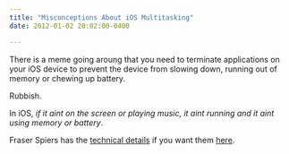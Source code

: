 ```yaml
---
title: "Misconceptions About iOS Multitasking"
date: 2012-01-02 20:02:00-0400

---
```


There is a meme going aroung that you need to terminate applications on your iOS device to prevent the device from slowing down, running out of memory or chewing up battery.

Rubbish.

In iOS, *if it aint on the screen or playing music, it aint running and it aint using memory or battery*.

Fraser Spiers has the [technical details](http://speirs.org/blog/2012/1/2/misconceptions-about-ios-multitasking.html) if you want them [here](http://speirs.org/blog/2012/1/2/misconceptions-about-ios-multitasking.html).

